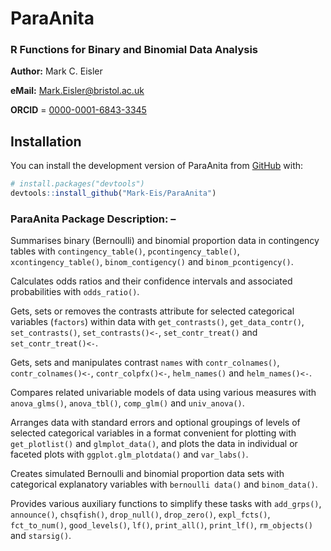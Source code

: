 # ParaAnita
### R Functions for Binary and Binomial Data Analysis

**Author:** Mark C. Eisler

**eMail:** Mark.Eisler@bristol.ac.uk

**ORCID** = [0000-0001-6843-3345](https://orcid.org/0000-0001-6843-3345)

## Installation

You can install the development version of ParaAnita from [GitHub](https://github.com/) with:
      
``` r
# install.packages("devtools")
devtools::install_github("Mark-Eis/ParaAnita")
```

### ParaAnita Package Description: –
Summarises binary (Bernoulli) and binomial proportion data in contingency tables with `contingency_table()`, `pcontingency_table()`, `xcontingency_table()`, `binom_contigency()` and `binom_pcontigency()`.

Calculates odds ratios and their confidence intervals and associated probabilities with `odds_ratio()`.

Gets, sets or removes the contrasts attribute for selected categorical variables (`factors`) within data with `get_contrasts()`, `get_data_contr()`, `set_contrasts()`, `set_contrasts()<-`, `set_contr_treat()` and `set_contr_treat()<-`.

Gets, sets and manipulates contrast `names` with `contr_colnames()`, `contr_colnames()<-`, `contr_colpfx()<-`, `helm_names()` and `helm_names()<-`.

Compares related univariable models of data using various measures with `anova_glms()`, `anova_tbl()`, `comp_glm()` and `univ_anova()`.

Arranges data with standard errors and optional groupings of levels of selected categorical variables in a format convenient for plotting with `get_plotlist()` and `glmplot_data()`, and plots the data in individual or faceted plots with `ggplot.glm_plotdata()` and 
`var_labs()`.

Creates simulated Bernoulli and binomial proportion data sets with categorical explanatory variables with `bernoulli data()` and `binom_data()`.

Provides various auxiliary functions to simplify these tasks with `add_grps()`, `announce()`, `chsqfish()`, `drop_null()`, `drop_zero()`, `expl_fcts()`, `fct_to_num()`, `good_levels()`, `lf()`, `print_all()`, `print_lf()`,  `rm_objects()` and `starsig()`.

